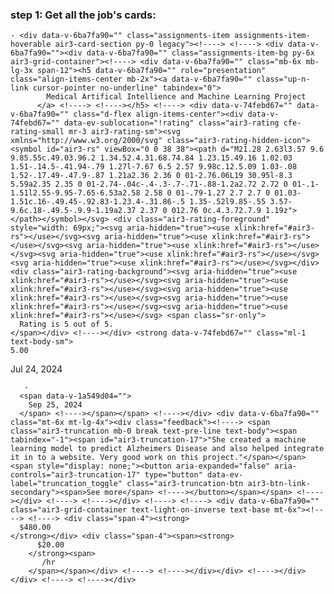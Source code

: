 ### step 1: Get all the job's cards:

    - <div data-v-6ba7fa90="" class="assignments-item assignments-item-hoverable air3-card-section py-0 legacy"><!----> <!----> <div data-v-6ba7fa90=""><div data-v-6ba7fa90="" class="assignments-item-bg py-6x air3-grid-container"><!----> <div data-v-6ba7fa90="" class="mb-6x mb-lg-3x span-12"><h5 data-v-6ba7fa90="" role="presentation" class="align-items-center mb-2x"><a data-v-6ba7fa90="" class="up-n-link cursor-pointer no-underline" tabindex="0">
            Medical Artifical Intellience and Machine Learning Project
          </a> <!----> <!----></h5> <!----> <div data-v-74febd67="" data-v-6ba7fa90="" class="d-flex align-items-center"><div data-v-74febd67="" data-ev-sublocation="!rating" class="air3-rating cfe-rating-small mr-3 air3-rating-sm"><svg xmlns="http://www.w3.org/2000/svg" class="air3-rating-hidden-icon"><symbol id="air3-rs" viewBox="0 0 38 38"><path d="M21.28 2.63l3.57 9.6 9.85.55c.49.03.96.2 1.34.52.4.31.68.74.84 1.23.15.49.16 1.02.03 1.51-.14.5-.41.94-.79 1.27l-7.67 6.5 2.57 9.98c.12.5.09 1.03-.08 1.52-.17.49-.47.9-.87 1.21a2.36 2.36 0 01-2.76.06L19 30.95l-8.3 5.59a2.35 2.35 0 01-2.74-.04c-.4-.3-.7-.71-.88-1.2a2.72 2.72 0 01-.1-1.51l2.55-9.95-7.65-6.53a2.58 2.58 0 01-.79-1.27 2.7 2.7 0 01.03-1.51c.16-.49.45-.92.83-1.23.4-.31.86-.5 1.35-.52l9.85-.55 3.57-9.6c.18-.49.5-.9.9-1.19a2.37 2.37 0 012.76 0c.4.3.72.7.9 1.19z"></path></symbol></svg> <div class="air3-rating-foreground" style="width: 69px;"><svg aria-hidden="true"><use xlink:href="#air3-rs"></use></svg><svg aria-hidden="true"><use xlink:href="#air3-rs"></use></svg><svg aria-hidden="true"><use xlink:href="#air3-rs"></use></svg><svg aria-hidden="true"><use xlink:href="#air3-rs"></use></svg><svg aria-hidden="true"><use xlink:href="#air3-rs"></use></svg></div> <div class="air3-rating-background"><svg aria-hidden="true"><use xlink:href="#air3-rs"></use></svg><svg aria-hidden="true"><use xlink:href="#air3-rs"></use></svg><svg aria-hidden="true"><use xlink:href="#air3-rs"></use></svg><svg aria-hidden="true"><use xlink:href="#air3-rs"></use></svg><svg aria-hidden="true"><use xlink:href="#air3-rs"></use></svg> <span class="sr-only">
      Rating is 5 out of 5.
    </span></div> <!----></div> <strong data-v-74febd67="" class="ml-1 text-body-sm">
    5.00

</strong> <div data-v-74febd67="" class="text-vertical-separator mx-2x"></div> <span data-v-74febd67="" class="text-base-sm text-stone"><!----> <span data-v-1a549d04="" messages="[object Object]" class="">
Jul 24, 2024

       -
      <span data-v-1a549d04="">
        Sep 25, 2024
      </span> <!----></span></span> <!----></div> <div data-v-6ba7fa90="" class="mt-6x mt-lg-4x"><div class="feedback"><!----> <span class="air3-truncation mb-0 break text-pre-line text-body"><span tabindex="-1"><span id="air3-truncation-17">"She created a machine learning model to predict Alzheimers Disease and also helped integrate it in to a website. Very good work on this project."</span></span> <span style="display: none;"><button aria-expanded="false" aria-controls="air3-truncation-17" type="button" data-ev-label="truncation_toggle" class="air3-truncation-btn air3-btn-link-secondary"><span>See more</span> <!----></button></span></span> <!----></div> <!----> <!----></div> <!----> <!----> <div data-v-6ba7fa90="" class="air3-grid-container text-light-on-inverse text-base mt-6x"><!----> <!----> <div class="span-4"><strong>
      $480.00
    </strong></div> <div class="span-4"><span><strong>
          $20.00
        </strong><span>
           /hr
        </span></span></div> <!----> <!----></div></div> <!----></div></div> <!----> <!----></div>
